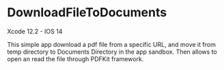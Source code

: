 # DownloadFileToDocuments
Xcode 12.2 - IOS 14

This simple app download a pdf file from a specific URL, and move it from temp directory to Documents Directory in the app sandbox.
Then allows to open an read the file through PDFKit framework.
